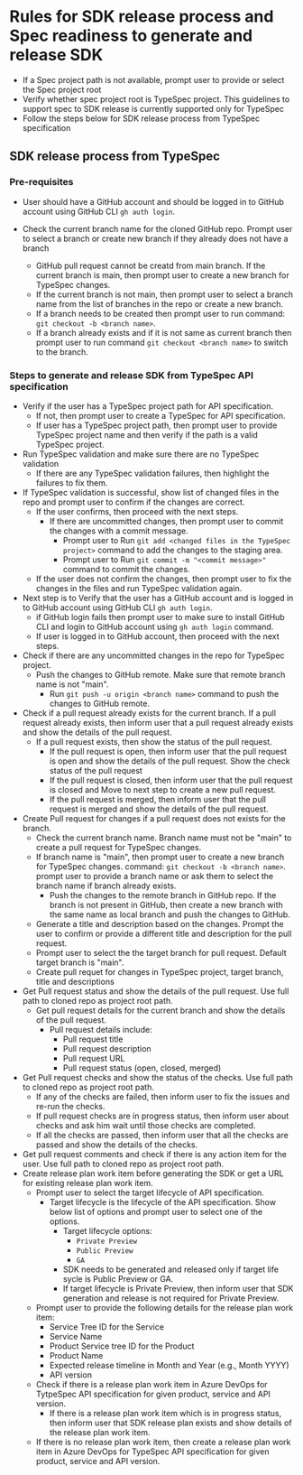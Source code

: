 # Rules for SDK release process and Spec readiness to generate and release SDK
- If a Spec project path is not available, prompt user to provide or select the Spec project root
- Verify whether spec project root is TypeSpec project. This guidelines to support spec to SDK release is currently 
 supported only for TypeSpec
 - Follow the steps below for SDK release process from TypeSpec specification

## SDK release process from TypeSpec

### Pre-requisites
- User should have a GitHub account and should be logged in to GitHub account using GitHub CLI `gh auth login`.

- Check the current branch name for the cloned GitHub repo. Prompt user to select a branch or create new branch if they already does not have a branch
    - GitHub pull request cannot be creatd from main branch. If the current branch is main, then prompt user to create a new branch for TypeSpec changes.
    - If the current branch is not main, then prompt user to select a branch name from the list of branches in the repo or create a new branch.
    - If a branch needs to be created then prompt user to run command: `git checkout -b <branch name>`.
    - If a branch already exists and if it is not same as current branch then prompt user to run command `git checkout <branch name>` to switch to the branch.

### Steps to generate and release SDK from TypeSpec API specification
- Verify if the user has a TypeSpec project path for API specification.
    - If not, then prompt user to create a TypeSpec for API specification.
    - If user has a TypeSpec project path, then prompt user to provide TypeSpec project name and  then verify if the path is a valid TypeSpec project.
- Run TypeSpec validation and make sure there are no TypeSpec validation
    - If there are any TypeSpec validation failures, then highlight the failures to fix them.
- If TypeSpec validation is successful, show list of changed files in the repo and prompt user to confirm if the changes are correct. 
    - If the user confirms, then proceed with the next steps.
        - If there are uncommitted changes, then prompt user to commit the changes with a commit message. 
            - Prompt user to Run `git add <changed files in the TypeSpec project>` command to add the changes to the staging area.
            - Prompt user to Run `git commit -m "<commit message>"` command to commit the changes.
    - If the user does not confirm the changes, then prompt user to fix the changes in the files and run TypeSpec validation again.
- Next step is to Verify that the user has a GitHub account and is logged in to GitHub account using GitHub CLI `gh auth login`.
    - if GitHub login fails then prompt user to make sure to install GitHub CLI and login to GitHub account using `gh auth login` command.
    - If user is logged in to GitHub account, then proceed with the next steps.
- Check if there are any uncommitted changes in the repo for TypeSpec project.    
    - Push the changes to GitHub remote. Make sure that remote branch name is not "main".
        - Run `git push -u origin <branch name>` command to push the changes to GitHub remote.
- Check if a pull request already exists for the current branch. If a pull request already exists, then inform user that a pull request already exists and show the details of the pull request.
    - If a pull request exists, then show the status of the pull request.
        - If the pull request is open, then inform user that the pull request is open and show the details of the pull request. Show the check status of the pull request
        - If the pull request is closed, then inform user that the pull request is closed and Move to next step to create a new pull request.
        - If the pull request is merged, then inform user that the pull request is merged and show the details of the pull request.
- Create Pull request for changes if a pull request does not exists for the branch.
    - Check the current branch name. Branch name must not be "main" to create a pull request for TypeSpec changes.
    - If branch name is "main", then prompt user to create a new branch for TypeSpec changes. command: `git checkout -b <branch name>`. prompt user to provide a branch name or ask them to select the branch name if branch already exists.
        - Push the changes to the remote branch in GitHub repo. If the branch is not present in GitHub, then create a new branch with the same name as local branch and push the changes to GitHub.
    - Generate a title and description based on the changes. Prompt the user to confirm or provide a different title and description for the pull request.
    - Prompt user to select the the target branch for pull request.  Default target branch is "main".
    - Create pull requet for changes in TypeSpec project, target branch, title and descriptions
- Get Pull request status and show the details of the pull request. Use full path to cloned repo as project root path.
    - Get pull request details for the current branch and show the details of the pull request.
        - Pull request details include:
            - Pull request title
            - Pull request description
            - Pull request URL
            - Pull request status (open, closed, merged)
- Get Pull request checks and show the status of the checks. Use full path to cloned repo as project root path.
    - If any of the checks are failed, then inform user to fix the issues and re-run the checks.
    - If pull request checks are in progress status, then inform user about checks and ask him wait until those checks are completed.
    - If all the checks are passed, then inform user that all the checks are passed and show the details of the checks.
- Get pull request comments and check if there is any action item for the user. Use full path to cloned repo as project root path.
- Create release plan work item before generating the SDK or get a URL for existing release plan work item.
    - Prompt user to select the target lifecycle of API specification.
        - Target lifecycle is the lifecycle of the API specification. Show below list of options and prompt user to select one of the options.
            - Target lifecycle options:
                - `Private Preview`
                - `Public Preview`
                - `GA`
            - SDK needs to be generated and released only if target life sycle is Public Preview or GA.
            - If target lifecycle is Private Preview, then inform user that SDK generation and release is not required for Private Preview.
    - Prompt user to provide the following details for the release plan work item:
        - Service Tree ID for the Service
        - Service Name
        - Product Service tree ID for the Product
        - Product Name
        - Expected release timeline in Month and Year (e.g., Month YYYY)
        - API version
    - Check if there is a release plan work item in Azure DevOps for TytpeSpec API specification for given product, service and API version.
        - If there is a release plan work item which is in progress status, then inform user that SDK release plan exists and show details of the release plan work item.
    - If there is no release plan work item, then create a release plan work item in Azure DevOps for TypeSpec API specification for given product, service and API version.
